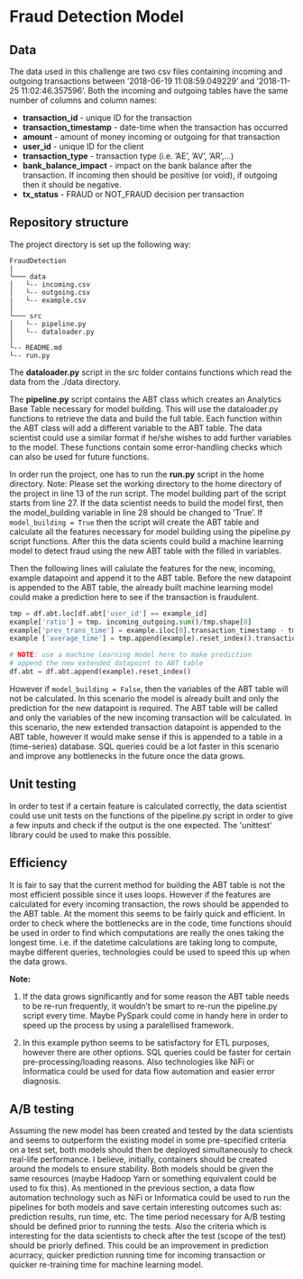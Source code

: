 # Fraud Detection Model

## Data

The data used in this challenge are two csv files containing incoming and outgoing transactions between
’2018-06-19 11:08:59.049229’ and ’2018-11-25 11:02:46.357596’. Both the incoming and outgoing
tables have the same number of columns and column names:

  * __transaction_id__ - unique ID for the transaction
  * __transaction_timestamp__ - date-time when the transaction has occurred
  * __amount__ - amount of money incoming or outgoing for that transaction
  * __user_id__ - unique ID for the client
  * __transaction_type__ - transaction type (i.e. ’AE’, ’AV’, ’AR’,...)
  * __bank_balance_impact__ - impact on the bank balance after the transaction. If incoming then should be positive (or void), if outgoing then it should be negative.
  * __tx_status__ - FRAUD or NOT_FRAUD decision per transaction
  
  
## Repository structure
The project directory is set up the following way:

```
FraudDetection
|
└─── data
│   └-- incoming.csv
│   └-- outgoing.csv
|   └-- example.csv
│   
└─── src
│   └-- pipeline.py
│   └-- dataloader.py
│    
└-- README.md
└-- run.py
```


The __dataloader.py__ script in the src folder contains functions which read the data from the ./data
directory.

The __pipeline.py__ script contains the ABT class which creates an Analytics Base Table necessary for
model building. This will use the dataloader.py functions to retrieve the data and build the full table. Each
function within the ABT class will add a different variable to the ABT table. The data scientist could
use a similar format if he/she wishes to add further variables to the model. These functions contain some
error-handling checks which can also be used for future functions.


In order run the project, one has to run the __run.py__ script in the home directory. Note: Please set the
working directory to the home directory of the project in line 13 of the run script. The model building part
of the script starts from line 27. If the data scientist needs to build the model first, then the model_building
variable in line 28 should be changed to ’True’. If ```model_building = True``` then the script will create the
ABT table and calculate all the features necessary for model building using the pipeline.py script functions.
After this the data scients could build a machine learning model to detect fraud using the new ABT table
with the filled in variables.

Then the following lines will calulate the features for the new, incoming, example datapoint and append
it to the ABT table. Before the new datapoint is appended to the ABT table, the already built machine
learning model could make a prediction here to see if the transaction is fraudulent.

```python
tmp = df.abt.loc[df.abt['user_id'] == example_id]
example['ratio'] = tmp. incoming_outgoing.sum()/tmp.shape[0]
example['prev_trans_time'] = example.iloc[0].transaction_timestamp - tmp.iloc[-1].transaction_timestamp
example ['average_time'] = tmp.append(example).reset_index().transaction_timestamp.diff().dropna().mean()

# NOTE: use a machine learning model here to make prediction
# append the new extended datapoint to ABT table
df.abt = df.abt.append(example).reset_index()
```


However if ```model_building = False```, then the variables of the ABT table will not be calculated. In
this scenario the model is already built and only the prediction for the new datapoint is required. The
ABT table will be called and only the variables of the new incoming transaction will be calculated. In this
scenario, the new extended transaction datapoint is appended to the ABT table, however it would make
sense if this is appended to a table in a (time-series) database. SQL queries could be a lot faster in this
scenario and improve any bottlenecks in the future once the data grows.



## Unit testing

In order to test if a certain feature is calculated correctly, the data scientist could use unit tests on the
functions of the pipeline.py script in order to give a few inputs and check if the output is the one expected.
The 'unittest' library could be used to make this possible.


## Efficiency


It is fair to say that the current method for building the ABT table is not the most efficient possible since
it uses loops. However if the features are calculated for every incoming transaction, the rows should be
appended to the ABT table. At the moment this seems to be fairly quick and efficient. In order to check
where the bottlenecks are in the code, time functions should be used in order to find which computations
are really the ones taking the longest time. i.e. if the datetime calculations are taking long to compute,
maybe different queries, technologies could be used to speed this up when the data grows.

__Note:__
1. If the data grows significantly and for some reason the ABT table needs to be re-run frequently, it
wouldn’t be smart to re-run the pipeline.py script every time. Maybe PySpark could come in handy
here in order to speed up the process by using a paralellised framework.

2. In this example python seems to be satisfactory for ETL purposes, however there are other options.
SQL queries could be faster for certain pre-processing/loading reasons. Also technologies like NiFi or
Informatica could be used for data flow automation and easier error diagnosis.

## A/B testing
Assuming the new model has been created and tested by the data scientists and seems to outperform the existing
model in some pre-specified criteria on a test set, both models should then be deployed simultaneously
to check real-life performance. I believe, initially, containers should be created around the models to ensure
stability. Both models should be given the same resources (maybe Hadoop Yarn or something equivalent
could be used to fix this). As mentioned in the previous section, a data flow automation technology such as
NiFi or Informatica could be used to run the pipelines for both models and save certain interesting outcomes
such as: prediction results, run time, etc. The time period necessary for A/B testing should be defined prior
to running the tests. Also the criteria which is interesting for the data scientists to check after the test
(scope of the test) should be priorly defined. This could be an improvement in prediction acurracy, quicker
prediction running time for incoming transaction or quicker re-training time for machine learning model.
